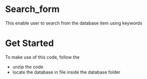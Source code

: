 # Search_form
This enable user to search from the database item using keywords

# Get Started 
To make use of this code, follow the 
- unzip the code
- locate the database in file inside the database folder
